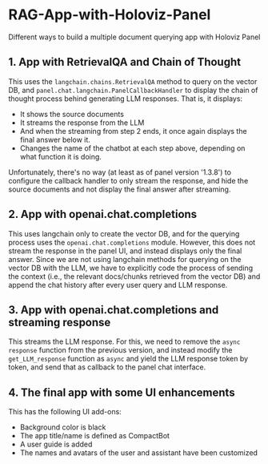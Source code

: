 # RAG-App-with-Holoviz-Panel
Different ways to build a multiple document querying app with Holoviz Panel

## 1. App with RetrievalQA and Chain of Thought
This uses the `langchain.chains.RetrievalQA` method to query on the vector DB, and `panel.chat.langchain.PanelCallbackHandler` to display the chain of thought process behind generating LLM responses. That is, it displays:
- It shows the source documents
- It streams the response from the LLM
- And when the streaming from step 2 ends, it once again displays the final answer below it.
- Changes the name of the chatbot at each step above, depending on what function it is doing.

Unfortunately, there's no way (at least as of panel version '1.3.8') to configure the callback handler to only stream the response, and hide the source documents and not display the final answer after streaming.

## 2. App with openai.chat.completions
This uses langchain only to create the vector DB, and for the querying process uses the `openai.chat.completions` module. However, this does not stream the response in the panel UI, and instead displays only the final answer. Since we are not using langchain methods for querying on the vector DB with the LLM, we have to explicitly code the process of sending the context (i.e., the relevant docs/chunks retrieved from the vector DB) and append the chat history after every user query and LLM response.

## 3. App with openai.chat.completions and streaming response
This streams the LLM response. For this, we need to remove the `async response` function from the previous version, and instead modify the `get_LLM_response` function as `async` and yield the LLM response token by token, and send that as callback to the panel chat interface.

## 4. The final app with some UI enhancements
This has the following UI add-ons:
- Background color is black
- The app title/name is defined as CompactBot
- A user guide is added
- The names and avatars of the user and assistant have been customized
